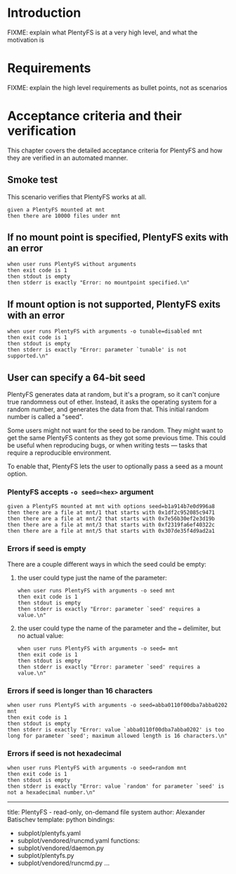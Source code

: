 # Introduction

FIXME: explain what PlentyFS is at a very high level, and what the
motivation is

# Requirements

FIXME: explain the high level requirements as bullet points, not as
scenarios

# Acceptance criteria and their verification

This chapter covers the detailed acceptance criteria for PlentyFS and
how they are verified in an automated manner.

## Smoke test

This scenario verifies that PlentyFS works at all.

~~~scenario
given a PlentyFS mounted at mnt
then there are 10000 files under mnt
~~~


## If no mount point is specified, PlentyFS exits with an error

~~~scenario
when user runs PlentyFS without arguments
then exit code is 1
then stdout is empty
then stderr is exactly "Error: no mountpoint specified.\n"
~~~


## If mount option is not supported, PlentyFS exits with an error

~~~scenario
when user runs PlentyFS with arguments -o tunable=disabled mnt
then exit code is 1
then stdout is empty
then stderr is exactly "Error: parameter `tunable' is not supported.\n"
~~~


## User can specify a 64-bit seed

PlentyFS generates data at random, but it's a program, so it can't conjure true
randomness out of ether. Instead, it asks the operating system for a random
number, and generates the data from that. This initial random number is called
a "seed".

Some users might not want for the seed to be random. They might want to get the
same PlentyFS contents as they got some previous time. This could be useful when
reproducing bugs, or when writing tests — tasks that require a reproducible
environment.

To enable that, PlentyFS lets the user to optionally pass a seed as a mount
option.

### PlentyFS accepts `-o seed=<hex>` argument

~~~scenario
given a PlentyFS mounted at mnt with options seed=b1a914b7e0d996a8
then there are a file at mnt/1 that starts with 0x1df2c952085c9471
then there are a file at mnt/2 that starts with 0x7e56b30ef2e3d19b
then there are a file at mnt/3 that starts with 0xf2319fa6ef40322c
then there are a file at mnt/5 that starts with 0x307de35f4d9ad2a1
~~~

### Errors if seed is empty

There are a couple different ways in which the seed could be empty:

1. the user could type just the name of the parameter:

    ~~~scenario
    when user runs PlentyFS with arguments -o seed mnt
    then exit code is 1
    then stdout is empty
    then stderr is exactly "Error: parameter `seed' requires a value.\n"
    ~~~

2. the user could type the name of the parameter and the `=` delimiter, but no
   actual value:

    ~~~scenario
    when user runs PlentyFS with arguments -o seed= mnt
    then exit code is 1
    then stdout is empty
    then stderr is exactly "Error: parameter `seed' requires a value.\n"
    ~~~

### Errors if seed is longer than 16 characters

~~~scenario
when user runs PlentyFS with arguments -o seed=abba0110f00dba7abba0202 mnt
then exit code is 1
then stdout is empty
then stderr is exactly "Error: value `abba0110f00dba7abba0202' is too long for parameter `seed'; maximum allowed length is 16 characters.\n"
~~~

### Errors if seed is not hexadecimal

~~~scenario
when user runs PlentyFS with arguments -o seed=random mnt
then exit code is 1
then stdout is empty
then stderr is exactly "Error: value `random' for parameter `seed' is not a hexadecimal number.\n"
~~~


---
title: PlentyFS - read-only, on-demand file system
author: Alexander Batischev
template: python
bindings:
- subplot/plentyfs.yaml
- subplot/vendored/runcmd.yaml
functions:
- subplot/vendored/daemon.py
- subplot/plentyfs.py
- subplot/vendored/runcmd.py
...

